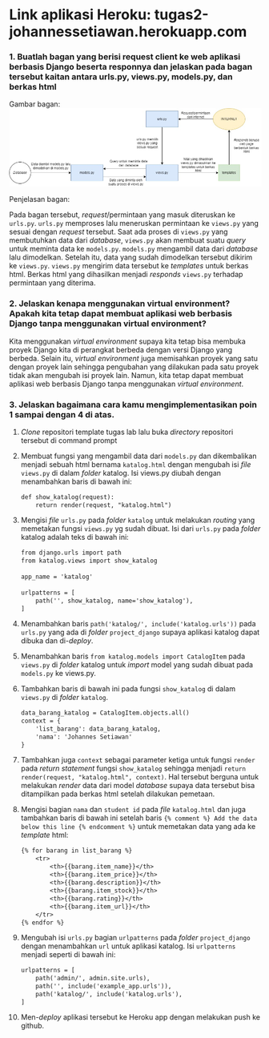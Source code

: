 # Link aplikasi Heroku: tugas2-johannessetiawan.herokuapp.com

### 1.	Buatlah bagan yang berisi request client ke web aplikasi berbasis Django beserta responnya dan jelaskan pada bagan tersebut kaitan antara urls.py, views.py, models.py, dan berkas html

Gambar bagan:
![Bagan](https://github.com/JohannesSetiawan/Tugas_PBP/blob/main/katalog/diagram%20tugas%202%20pbp.jpg)

Penjelasan bagan:

Pada bagan tersebut, _request_/permintaan yang masuk diteruskan ke ```urls.py```. ```urls.py``` memproses lalu meneruskan permintaan ke ```views.py``` yang sesuai dengan _request_ tersebut. Saat ada proses di ```views.py``` yang membutuhkan data dari _database_, ```views.py``` akan membuat suatu _query_ untuk meminta data ke ```models.py```. ```models.py``` mengambil data dari _database_ lalu dimodelkan. Setelah itu, data yang sudah dimodelkan tersebut dikirim ke ```views.py```. ```views.py``` mengirim data tersebut ke _templates_ untuk berkas html. Berkas html yang dihasilkan menjadi _responds_ ```views.py``` terhadap permintaan yang diterima.

### 2.	Jelaskan kenapa menggunakan virtual environment? Apakah kita tetap dapat membuat aplikasi web berbasis Django tanpa menggunakan virtual environment?

Kita menggunakan _virtual environment_ supaya kita tetap bisa membuka proyek Django kita di perangkat berbeda dengan versi Django yang berbeda. Selain itu, _virtual environment_ juga memisahkan proyek yang satu dengan proyek lain sehingga pengubahan yang dilakukan pada satu proyek tidak akan mengubah isi proyek lain. Namun, kita tetap dapat membuat aplikasi web berbasis Django tanpa menggunakan _virtual environment_.

### 3.	Jelaskan bagaimana cara kamu mengimplementasikan poin 1 sampai dengan 4 di atas.

1.	_Clone_ repositori template tugas lab lalu buka _directory_ repositori tersebut di command prompt

2.	Membuat fungsi yang mengambil data dari ```models.py``` dan dikembalikan menjadi sebuah html bernama ```katalog.html``` dengan mengubah isi _file_ ```views.py``` di dalam
    _folder_ katalog. Isi views.py diubah dengan menambahkan baris di bawah ini:
    ```
    def show_katalog(request):
        return render(request, "katalog.html")
    ```
3.	Mengisi _file_ ```urls.py``` pada _folder_ ```katalog``` untuk melakukan _routing_ yang memetakan fungsi ```views.py``` yg sudah dibuat. Isi dari ```urls.py``` pada _folder_ katalog adalah teks di bawah ini:
    ```
    from django.urls import path
    from katalog.views import show_katalog

    app_name = 'katalog'

    urlpatterns = [
        path('', show_katalog, name='show_katalog'),
    ]
    ```
4.	Menambahkan baris ```path('katalog/', include('katalog.urls'))``` pada ```urls.py``` yang ada di _folder_ ```project_django``` supaya aplikasi katalog dapat dibuka dan di-_deploy_.
5.	Menambahkan baris ```from katalog.models import CatalogItem``` pada ```views.py``` di _folder_ katalog untuk _import_ model yang sudah dibuat pada ```models.py``` ke views.py.
6.	Tambahkan baris di bawah ini pada fungsi ```show_katalog``` di dalam ```views.py``` di _folder_ ```katalog```.
    ```
    data_barang_katalog = CatalogItem.objects.all()
    context = {
        'list_barang': data_barang_katalog,
        'nama': 'Johannes Setiawan'
    }
    ````
7.	Tambahkan juga ```context``` sebagai parameter ketiga untuk fungsi ```render``` pada _return statement_ fungsi ```show_katalog``` sehingga menjadi ```return render(request, "katalog.html", context)```. Hal tersebut berguna untuk melakukan _render_ data dari model _database_ supaya data tersebut bisa ditampilkan pada berkas html setelah dilakukan pemetaan.
8.	Mengisi bagian ```nama``` dan ```student id``` pada _file_ ```katalog.html``` dan juga tambahkan baris di bawah ini setelah baris ```{% comment %} Add the data below this line {% endcomment %}``` untuk memetakan data yang ada ke _template_ html:
    ```
    {% for barang in list_barang %}
        <tr>
            <th>{{barang.item_name}}</th>
            <th>{{barang.item_price}}</th>
            <th>{{barang.description}}</th>
            <th>{{barang.item_stock}}</th>
            <th>{{barang.rating}}</th>
            <th>{{barang.item_url}}</th>
        </tr>
    {% endfor %}
    ```
9.	Mengubah isi ```urls.py``` bagian ```urlpatterns``` pada _folder_ ```project_django``` dengan menambahkan ```url``` untuk aplikasi katalog. Isi ```urlpatterns``` menjadi seperti di bawah ini:
    ```
    urlpatterns = [
        path('admin/', admin.site.urls),
        path('', include('example_app.urls')),
        path('katalog/', include('katalog.urls'),
    ]
    ```
10.	Men-_deploy_ aplikasi tersebut ke Heroku app dengan melakukan push ke github.
